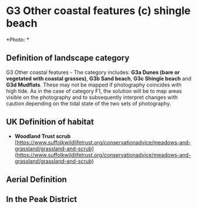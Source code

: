 # G3 Other coastal features (c) shingle beach


*Photo: *

## Definition of landscape category

G3 Other coastal features - The category includes: **G3a Dunes (bare or vegetated with coastal grasses)**, **G3b Sand beach**, **G3c Shingle beach** and **G3d Mudflats**. These may not be mapped if photography coincides with high tide. As in the case of category F1, the solution will be to map areas visible on the photography and to subsequently interpret changes with caution depending on the tidal state of the two sets of photography.

## UK Definition of habitat

* **Woodland Trust scrub** [https://www.suffolkwildlifetrust.org/conservationadvice/meadows-and-grassland/grassland-and-scrub](https://www.suffolkwildlifetrust.org/conservationadvice/meadows-and-grassland/grassland-and-scrub)

## Aerial Definition



## In the Peak District
